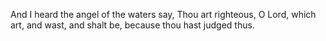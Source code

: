 And I heard the angel of the waters say, Thou art righteous, O Lord, which art, and wast, and shalt be, because thou hast judged thus.
